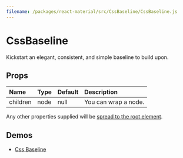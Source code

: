 ```yaml
---
filename: /packages/react-material/src/CssBaseline/CssBaseline.js
---
```


<!--- This documentation is automatically generated, do not try to edit it. -->

# CssBaseline

Kickstart an elegant, consistent, and simple baseline to build upon.

## Props

| Name | Type | Default | Description |
|:-----|:-----|:--------|:------------|
| <span class="prop-name">children</span> | <span class="prop-type">node | <span class="prop-default">null</span> | You can wrap a node. |

Any other properties supplied will be [spread to the root element](/guides/api#spread).

## Demos

- [Css Baseline](/style/css-baseline)

